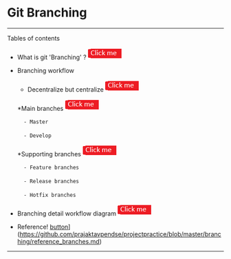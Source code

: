 #                                Git Branching

----------------------------------------------------------------------------------------------------

Tables of contents


* What is git 'Branching' ? [![button](https://github.com/prajaktavpendse/projectpractice/blob/master/Images/clickme.png)](https://github.com/prajaktavpendse/projectpractice/blob/master/branching/what_is_branching.md)

* Branching workflow

    * Decentralize but centralize [![button](https://github.com/prajaktavpendse/projectpractice/blob/master/Images/clickme.png)](https://github.com/prajaktavpendse/projectpractice/blob/master/branching/decentralize_but_centralize.md)

    *Main branches [![button](https://github.com/prajaktavpendse/projectpractice/blob/master/Images/clickme.png)](https://github.com/prajaktavpendse/projectpractice/blob/master/branching/main_branches.md)

        - Master

        - Develop

    *Supporting branches [![button](https://github.com/prajaktavpendse/projectpractice/blob/master/Images/clickme.png)](https://github.com/prajaktavpendse/projectpractice/blob/master/branching/supporting_branches.md)

        - Feature branches

        - Release branches

        - Hotfix branches

* Branching detail workflow diagram [![button](https://github.com/prajaktavpendse/projectpractice/blob/master/Images/clickme.png)](https://github.com/prajaktavpendse/projectpractice/blob/master/branching/detail_branching_diagram.md)

* Reference! [button](https://github.com/prajaktavpendse/projectpractice/blob/master/Images/clickme.png)](https://github.com/prajaktavpendse/projectpractice/blob/master/branching/reference_branches.md)

--------------------------------------------------------------------------------------------------------          

